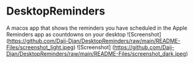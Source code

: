 # DesktopReminders
A macos app that shows the reminders you have scheduled in the Apple Reminders app as countdowns on your desktop 
![Screenshot] (https://github.com/Daij-Djan/DesktopReminders/raw/main/README-Files/screenshot_light.jpeg)
![Screenshot] (https://github.com/Daij-Djan/DesktopReminders/raw/main/README-Files/screenshot_dark.jpeg)
